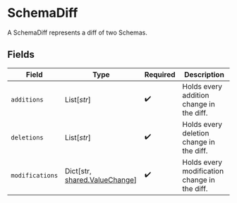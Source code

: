 # SchemaDiff

A SchemaDiff represents a diff of two Schemas.


## Fields

| Field                                                               | Type                                                                | Required                                                            | Description                                                         |
| ------------------------------------------------------------------- | ------------------------------------------------------------------- | ------------------------------------------------------------------- | ------------------------------------------------------------------- |
| `additions`                                                         | List[*str*]                                                         | :heavy_check_mark:                                                  | Holds every addition change in the diff.                            |
| `deletions`                                                         | List[*str*]                                                         | :heavy_check_mark:                                                  | Holds every deletion change in the diff.                            |
| `modifications`                                                     | Dict[str, [shared.ValueChange](../../models/shared/valuechange.md)] | :heavy_check_mark:                                                  | Holds every modification change in the diff.                        |